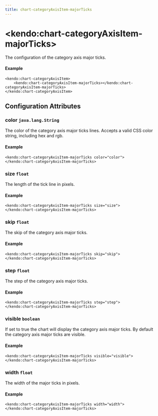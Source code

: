 ```yaml
---
title: chart-categoryAxisItem-majorTicks
---
```


# \<kendo:chart-categoryAxisItem-majorTicks\>

The configuration of the category axis major ticks.

#### Example
    <kendo:chart-categoryAxisItem>
        <kendo:chart-categoryAxisItem-majorTicks></kendo:chart-categoryAxisItem-majorTicks>
    </kendo:chart-categoryAxisItem>

## Configuration Attributes

### color `java.lang.String`

The color of the category axis major ticks lines. Accepts a valid CSS color string, including hex and rgb.

#### Example
    <kendo:chart-categoryAxisItem-majorTicks color="color">
    </kendo:chart-categoryAxisItem-majorTicks>

### size `float`

The length of the tick line in pixels.

#### Example
    <kendo:chart-categoryAxisItem-majorTicks size="size">
    </kendo:chart-categoryAxisItem-majorTicks>

### skip `float`

The skip of the category axis major ticks.

#### Example
    <kendo:chart-categoryAxisItem-majorTicks skip="skip">
    </kendo:chart-categoryAxisItem-majorTicks>

### step `float`

The step of the category axis major ticks.

#### Example
    <kendo:chart-categoryAxisItem-majorTicks step="step">
    </kendo:chart-categoryAxisItem-majorTicks>

### visible `boolean`

If set to true the chart will display the category axis major ticks. By default the category axis major ticks are visible.

#### Example
    <kendo:chart-categoryAxisItem-majorTicks visible="visible">
    </kendo:chart-categoryAxisItem-majorTicks>

### width `float`

The width of the major ticks in pixels.

#### Example
    <kendo:chart-categoryAxisItem-majorTicks width="width">
    </kendo:chart-categoryAxisItem-majorTicks>

